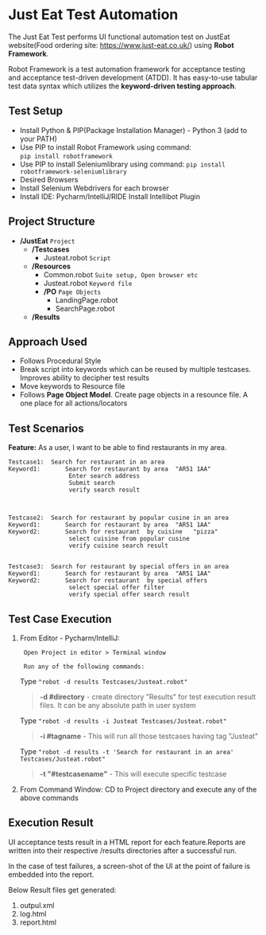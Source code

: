 


# **Just Eat Test Automation**

The Just Eat Test performs UI functional automation test on JustEat website(Food ordering site: https://www.just-eat.co.uk/) using **Robot Framework**.

Robot Framework is a test automation framework for acceptance testing and acceptance test-driven development (ATDD). 
It has easy-to-use tabular test data syntax which utilizes the **keyword-driven testing approach**.


## Test Setup

 - Install Python & PIP(Package Installation Manager) - Python 3 (add to your PATH) 
 - Use PIP to install Robot Framework  using command:  
			`pip install robotframework `
 - Use PIP to install Seleniumlibrary  using command: 
		   `pip install robotframework-seleniumlibrary ` 
  - Desired Browsers 
   - Install Selenium Webdrivers for each browser 
   - Install IDE: Pycharm/IntelliJ/RIDE  Install Intellibot Plugin

## Project Structure

- **/JustEat**  `Project`
	 * **/Testcases**
		 * Justeat.robot   `Script `
	 + **/Resources**
		 + Common.robot  `Suite setup, Open browser etc `
		 + Justeat.robot  `Keyword file `
		 +  **/PO**  `Page Objects `
			 + LandingPage.robot
			 + SearchPage.robot
	 + **/Results**  


## Approach Used

- Follows Procedural Style
- Break script into keywords which can be reused by multiple testcases. Improves ability to decipher test results
-  Move keywords to Resource file
-  Follows **Page Object Model**. Create page objects in a resounce file. A one place for all actions/locators

## Test Scenarios

**Feature:**  As a user, I want to be able to find restaurants in my area.

	Testcase1: 	Search for restaurant in an area
	Keyword1:		Search for restaurant by area  "AR51 1AA"
					 Enter search address  
    				 Submit search
    				 verify search result

				
	
	Testcase2: 	Search for restaurant by popular cusine in an area
	Keyword1:		Search for restaurant by area  "AR51 1AA"
	Keyword2:		Search for restaurant  by cuisine	"pizza"
					 select cuisine from popular cusine
					 verify cuisine search result
					
	
	Testcase3:	Search for restaurant by special offers in an area 	
	Keyword1:		Search for restaurant by area  "AR51 1AA"
	Keyword2:		Search for restaurant  by special offers
					 select special offer filter
					 verify special offer search result

## Test Case Execution

1. From Editor - Pycharm/IntelliJ:

		Open Project in editor > Terminal window
		
		Run any of the following commands:
		
	Type `"robot -d results Testcases/Justeat.robot"` 
	> **-d #directory** - create directory "Results" for test execution result files. It can be any absolute path in user system
		 
	Type `"robot -d results -i Justeat Testcases/Justeat.robot"` 
	> **-i #tagname** - This will run all those testcases having tag "Justeat"
	 
	Type `"robot -d results -t 'Search for restaurant in an area' Testcases/Justeat.robot"` 
	> **-t "#testcasename"**  - This will execute specific testcase

2. From Command Window: CD to Project directory and execute any of the above commands

## Execution Result

UI acceptance tests result in a HTML report for each feature.Reports  are written into their respective /results directories after a successful run.

In the case of test failures, a screen-shot of the UI at the point of failure is embedded into the report.

Below Result files get generated:
1. outpul.xml
2. log.html
3. report.html 
